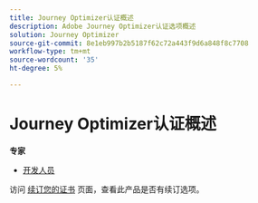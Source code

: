 ```yaml
---
title: Journey Optimizer认证概述
description: Adobe Journey Optimizer认证选项概述
solution: Journey Optimizer
source-git-commit: 8e1eb997b2b5187f62c72a443f9d6a848f8c7708
workflow-type: tm+mt
source-wordcount: '35'
ht-degree: 5%

---
```


# Journey Optimizer认证概述

**专家**

* [开发人员](/help/certifications/ajo/ajo-e-developer.md) <!--AD0-E603-->

访问 [续订您的证书](/help/certifications/renew.md) 页面，查看此产品是否有续订选项。
